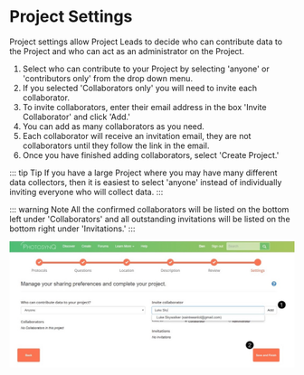 # Project Settings

Project settings allow Project Leads to decide who can contribute data to the Project and who can act as an administrator on the Project.

1. Select who can contribute to your Project by selecting 'anyone' or 'contributors only' from the drop down menu.
2. If you selected 'Collaborators only' you will need to invite each collaborator.
3. To invite collaborators, enter their email address in the box 'Invite Collaborator' and click 'Add.'
4. You can add as many collaborators as you need.
5. Each collaborator will receive an invitation email, they are not collaborators until they follow the link in the email.
6. Once you have finished adding collaborators, select 'Create Project.'

::: tip Tip
If you have a large Project where you may have many different data collectors, then it is easiest to select 'anyone' instead of individually inviting everyone who will collect data.
:::

::: warning Note
All the confirmed collaborators will be listed on the bottom left under 'Collaborators' and all outstanding invitations will be listed on the bottom right under 'Invitations.'
:::

![Invite Collaborator](./images/invite-collaborator.jpg)
